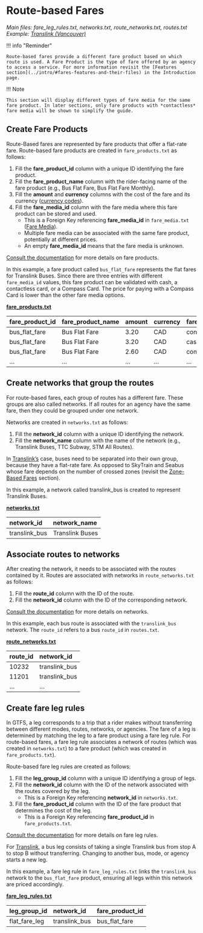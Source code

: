 # Route-based Fares

*Main files: fare_leg_rules.txt, networks.txt, route_networks.txt, routes.txt*  
*Example: [Translink (Vancouver)](../intro/#translink-vancouver)*

!!! info "Reminder"

    Route-based fares provide a different fare product based on which route is used. A Fare Product is the type of fare offered by an agency to access a service. For more information revisit the [Features section](../intro/#fares-features-and-their-files) in the Introduction page.

!!! Note

    This section will display different types of fare media for the same fare product. In later sections, only fare products with *contactless* fare media will be shown to simplify the guide.

## Create Fare Products

Route-Based fares are represented by fare products that offer a flat-rate fare. Route-based fare products are created in `fare_products.txt` as follows:

1. Fill the **fare_product_id** column with a unique ID identifying the fare product.  
2. Fill the **fare_product_name** column with the rider-facing name of the fare product (e.g., Bus Flat Fare, Bus Flat Fare Monthly).  
3. Fill the **amount** and **currency** columns with the cost of the fare and its currency ([currency codes](https://en.wikipedia.org/wiki/ISO_4217#Active_codes)).  
4. Fill the **fare_media_id** column with the fare media where this fare product can be stored and used.  
    * This is a Foreign Key referencing **fare_media_id** in `fare_media.txt` ([Fare Media](../fare-media)).  
    * Multiple fare media can be associated with the same fare product, potentially at different prices.  
    * An empty **fare_media_id** means that the fare media is unknown.

[Consult the documentation](../../../reference/#fare_productstxt) for more details on fare products.

In this example, a fare product called `bus_flat_fare` represents the flat fares for Translink Buses. Since there are three entries with different `fare_media_id` values, this fare product can be validated with cash, a contactless card, or a Compass Card. The price for paying with a Compass Card is lower than the other fare media options.

[**fare_products.txt**](../../../reference/#fare_productstxt)

| fare_product_id | fare_product_name | amount | currency | fare_media_id |
| :---- | :---- | :---- | :---- | :---- |
| bus_flat_fare | Bus Flat Fare | 3.20 | CAD | contactless |
| bus_flat_fare | Bus Flat Fare | 3.20 | CAD | cash |
| bus_flat_fare | Bus Flat Fare | 2.60 | CAD | compass_card |
| … | … | … | … | … |


## Create networks that group the routes

For route-based fares, each group of routes has a different fare. These groups are also called networks. If all routes for an agency have the same fare, then they could be grouped under one network.

Networks are created in `networks.txt` as follows:

1. Fill the **network_id** column with a unique ID identifying the network.  
2. Fill the **network_name** column with the name of the network (e.g., Translink Buses, TTC Subway, STM All Routes).

In [Translink’s](../intro/#translink-vancouver) case, buses need to be separated into their own group, because they have a flat-rate fare. As opposed to SkyTrain and Seabus whose fare depends on the number of crossed zones (revisit the [Zone-Based Fares](../zone-based-fares) section).

In this example, a network called translink_bus is created to represent Translink Buses.

[**networks.txt**](../../../reference/#networkstxt)

| network_id | network_name |
| :---- | :---- |
| translink_bus | Translink Buses |

## Associate routes to networks

After creating the network, it needs to be associated with the routes contained by it. Routes are associated with networks in `route_networks.txt` as follows:

1. Fill the **route_id** column with the ID of the route.  
2. Fill the **network_id** column with the ID of the corresponding network.

[Consult the documentation](../../../reference/#networkstxt) for more details on networks.

In this example, each bus route is associated with the `translink_bus` network. The `route_id` refers to a bus `route_id` in `routes.txt`.

[**route_networks.txt**](../../../reference/#route_networkstxt)


| route_id | network_id |
| :---- | :---- |
| 10232 | translink_bus |
| 11201 | translink_bus |
| … | … |

## Create fare leg rules 

In GTFS, a leg corresponds to a trip that a rider makes without transferring between different modes, routes, networks, or agencies.  The fare of a leg is determined by matching the leg to a fare product using a fare leg rule. For route-based fares, a fare leg rule associates a network of routes (which was created in `networks.txt`) to a fare product (which was created in `fare_products.txt`). 

Route-based fare leg rules are created as follows:

1. Fill the **leg_group_id** column with a unique ID identifying a group of legs.  
2. Fill the **network_id** column with the ID of the network associated with the routes covered by the leg.  
    * This is a Foreign Key referencing **network_id** in `networks.txt`.  
3. Fill the **fare_product_id** column with the ID of the fare product that determines the cost of the leg.  
    * This is a Foreign Key referencing **fare_product_id** in `fare_products.txt`.

[Consult the documentation](../../../reference/#fare_leg_rulestxt) for more details on fare leg rules.

For [Translink](../intro/#translink-vancouver), a bus leg consists of taking a single Translink bus from stop A to stop B without transferring. Changing to another bus, mode, or agency starts a new leg.

In this example, a fare leg rule in `fare_leg_rules.txt` links the `translink_bus` network to the `bus_flat_fare` product, ensuring all legs within this network are priced accordingly.

[**fare_leg_rules.txt**](../../../reference/#fare_leg_rulestxt)

| leg_group_id | network_id | fare_product_id |
| :---- | :---- | :---- |
| flat_fare_leg | translink_bus | bus_flat_fare |